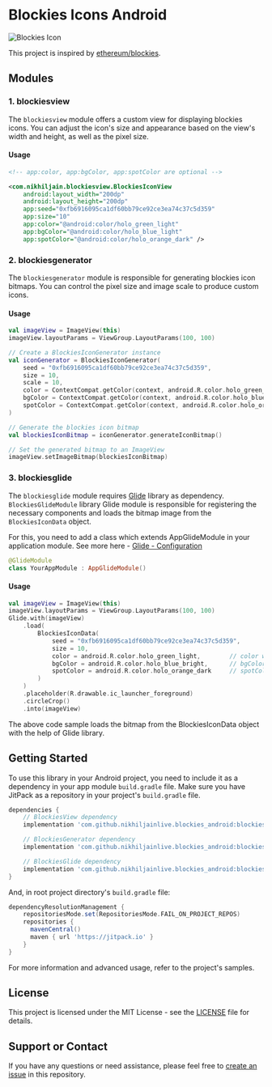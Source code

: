 # Blockies Icons Android

![Blockies Icon](https://github.com/nikhiljainlive/blockies_android/assets/47408125/5076a5a7-5f79-407b-bb3a-e52b04d884b5)

This project is inspired by [ethereum/blockies](https://github.com/ethereum/blockies).

## Modules

### 1. blockiesview

The `blockiesview` module offers a custom view for displaying blockies icons. You can adjust the icon's size and appearance based on the view's width and height, as well as the pixel size.

#### Usage

```xml
<!-- app:color, app:bgColor, app:spotColor are optional -->

<com.nikhiljain.blockiesview.BlockiesIconView
    android:layout_width="200dp"
    android:layout_height="200dp"
    app:seed="0xfb6916095ca1df60bb79ce92ce3ea74c37c5d359"
    app:size="10"
    app:color="@android:color/holo_green_light"
    app:bgColor="@android:color/holo_blue_light"
    app:spotColor="@android:color/holo_orange_dark" />
```

### 2. blockiesgenerator

The `blockiesgenerator` module is responsible for generating blockies icon bitmaps. You can control the pixel size and image scale to produce custom icons.

#### Usage

```kotlin
val imageView = ImageView(this)
imageView.layoutParams = ViewGroup.LayoutParams(100, 100)

// Create a BlockiesIconGenerator instance
val iconGenerator = BlockiesIconGenerator(
    seed = "0xfb6916095ca1df60bb79ce92ce3ea74c37c5d359",
    size = 10,
    scale = 10,
    color = ContextCompat.getColor(context, android.R.color.holo_green_light),       // color will be generated as per the seed if not passed
    bgColor = ContextCompat.getColor(context, android.R.color.holo_blue_bright),     // bgColor will be generated as per the seed if not passed
    spotColor = ContextCompat.getColor(context, android.R.color.holo_orange_dark)    // spotColor will be generated as per the seed if not passed
)

// Generate the blockies icon bitmap
val blockiesIconBitmap = iconGenerator.generateIconBitmap()

// Set the generated bitmap to an ImageView
imageView.setImageBitmap(blockiesIconBitmap)
```

### 3. blockiesglide

The `blockiesglide` module requires [Glide](https://github.com/bumptech/glide) library as dependency. `BlockiesGlideModule` library Glide module is responsible for registering the necessary components and loads the bitmap image from the `BlockiesIconData` object.

For this, you need to add a class which extends AppGlideModule in your application module. See more here - [Glide - Configuration](https://bumptech.github.io/glide/doc/configuration.html#applications)

```kotlin
@GlideModule
class YourAppModule : AppGlideModule()
```

#### Usage

```kotlin
val imageView = ImageView(this)
imageView.layoutParams = ViewGroup.LayoutParams(100, 100)
Glide.with(imageView)
    .load(
        BlockiesIconData(
            seed = "0xfb6916095ca1df60bb79ce92ce3ea74c37c5d359",
            size = 10,
            color = android.R.color.holo_green_light,        // color will be generated as per the seed if not passed
            bgColor = android.R.color.holo_blue_bright,      // bgColor will be generated as per the seed if not passed
            spotColor = android.R.color.holo_orange_dark     // spotColor will be generated as per the seed if not passed
        )
    )
    .placeholder(R.drawable.ic_launcher_foreground)
    .circleCrop()
    .into(imageView)

```

The above code sample loads the bitmap from the BlockiesIconData object with the help of Glide library.

## Getting Started

To use this library in your Android project, you need to include it as a dependency in your app module `build.gradle` file. Make sure you have JitPack as a repository in your project's `build.gradle` file.

```gradle
dependencies {
    // BlockiesView dependency
    implementation 'com.github.nikhiljainlive.blockies_android:blockiesview:v0.2.1'

    // BlockiesGenerator dependency
    implementation 'com.github.nikhiljainlive.blockies_android:blockiesgenerator:v0.2.1'

    // BlockiesGlide dependency
    implementation 'com.github.nikhiljainlive.blockies_android:blockiesglide:v0.2.1'
}
```

And, in root project directory's `build.gradle` file:

```gradle
dependencyResolutionManagement {
    repositoriesMode.set(RepositoriesMode.FAIL_ON_PROJECT_REPOS)
    repositories {
      mavenCentral()
      maven { url 'https://jitpack.io' }
    }
}
```

For more information and advanced usage, refer to the project's samples.

## License

This project is licensed under the MIT License - see the [LICENSE](https://github.com/nikhiljainlive/blockies_android/blob/main/LICENSE) file for details.

## Support or Contact

If you have any questions or need assistance, please feel free to [create an issue](https://github.com/nikhiljainlive/blockies_android/issues) in this repository.

